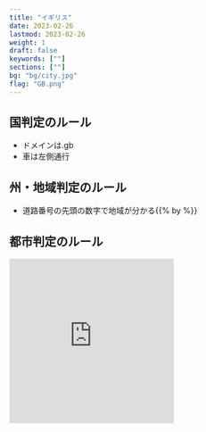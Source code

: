 ```yaml
---
title: "イギリス"
date: 2023-02-26
lastmod: 2023-02-26
weight: 1
draft: false
keywords: [""]
sections: [""]
bg: "bg/city.jpg"
flag: "GB.png"
---
```


<div class="main-desciption country-description">
    <h2 class="section-title">国判定のルール</h2>
    <ul class="rule-list">
        <li>ドメインは<span class="quiz">.gb</span></li>
        <li>車は<span class="quiz">左側</span>通行</li>
    </ul>
</div>

<div class="googlemap-if">
</div>

<div class="main-desciption">
    <h2 class="section-title area-description">州・地域判定のルール</h2>
    <ul class="rule-list">
        <li>道路番号の先頭の数字で地域が分かる{{% by %}}</li>
    </ul>
</div>

<div class="main-desciption">
    <h2 class="section-title city-description">都市判定のルール</h2>
    <ul class="rule-list">
    </ul>
</div>


<div class="googlemap-if">
<iframe src="https://www.google.com/maps/embed?pb=!4v1679571437362!6m8!1m7!1sJd8ZnR7mP3RPS7FnYSW9_Q!2m2!1d53.39061787848632!2d-2.927909681070305!3f285.8927513127508!4f-18.067507337726752!5f3.3189598438815993" width="295" height="295" style="border:0;" allowfullscreen="" loading="lazy" referrerpolicy="no-referrer-when-downgrade"></iframe>
</div>